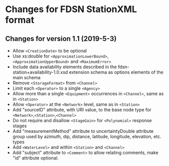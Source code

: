 # Changes for FDSN StationXML format

## Changes for version 1.1 (2019-5-3)

* Allow `<CreationDate>` to be optional
* Use xs:double for `<ApproximationLowerBound>`, `<ApproximationUpperBound>` and `<MaximumError>`
* Include data availability elements described in the fdsn-station+availability-1.0.xsd extension schema as options elements of the main schema
* Remove `<StorageFormat>` from `<Channel>`
* Limit each `<Operator>` to a single `<Agency>`
* Allow more than a single `<Equipment>` occurrences in `<Channel>`, same as in `<Station>`
* Allow `<Operator>` at the `<Network>` level, same as in `<Station>`
* Add "sourceID" attribute, with URI value, to the base node type for `<Network>`,`<Station>`,`<Channel>`
* Do not require and disallow `<StageGain>` for `<Polynomial>` response stages
* Add "measurementMethod" attribute to uncertaintyDouble attribute group used by azimuth, dip, distance, latitude, longitude, elevation, etc. types
* Add `<WaterLevel>` and within `<Station>` and `<Channel>`
* Add "subject" attribute to `<Comment>` to allow relating comments, make "id" attribute optional.

